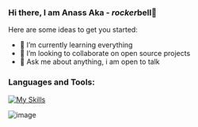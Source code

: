 ### Hi there, I am Anass Aka - *rocker*bell👋

Here are some ideas to get you started:

- 🌱 I’m currently learning everything
- 👯 I’m looking to collaborate on open source projects
- 💬 Ask me about anything, i am open to talk 

### Languages and Tools:


[![My Skills](https://skillicons.dev/icons?i=html,css,sass,ts,bootstrap,wasm,git,github,githubactions,js,react,electron,vite,vscode,nodejs,yarn,python,php,mongodb)](https://skillicons.dev)

![image](https://github.com/user-attachments/assets/6cc679c8-4759-4945-bf69-f3afbeb13add)



